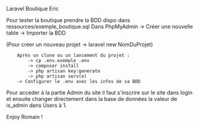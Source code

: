 Laravel Boutique Eric


Pour tester la boutique prendre la BDD dispo dans ressources/exemple_boutique.sql
    Dans PhpMyAdmin -> Créer une nouvelle table
                    -> Importer la BDD
                 
(Pour créer un nouveau projet -> laravel new NomDuProjet)

       	Après un clone ou un lancement du projet :
       		-> cp .env.exemple .env
       		-> composer install
       		-> php artisan key:generate
       		-> php artisan serv(e)
       	-> Configurer le .env avec les infos de sa BDD
       	


Pour acceder à la partie Admin du site il faut s'inscrire sur le site dans login et ensuite changer directement dans la base de données la valeur de is_admin dans Users à 1.


Enjoy Romain !